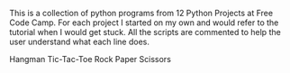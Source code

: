 This is a collection of python programs from 12 Python Projects at Free Code Camp. For each project I started on my own and would refer to the tutorial when I would get stuck. All the scripts are commented to help the user understand what each line does.

Hangman
Tic-Tac-Toe
Rock Paper Scissors

